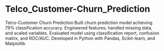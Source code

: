 # Telco_Customer-Churn_Prediction
Telco-Customer Churn Prediction Built churn prediction model achieving 79% classification accuracy. Engineered features; handled missing data, and scaled variables. Evaluated model using classification report, confusion matrix, and ROC/AUC. Developed in Python with Pandas, Scikit-learn, and Matplotlib
